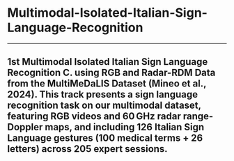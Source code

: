 # Multimodal-Isolated-Italian-Sign-Language-Recognition
---
1st Multimodal Isolated Italian Sign Language Recognition C. using RGB and Radar-RDM Data from the MultiMeDaLIS Dataset (Mineo et al., 2024). This track presents a sign language recognition task on our multimodal dataset, featuring RGB videos and 60 GHz radar range-Doppler maps, and including 126 Italian Sign Language gestures (100 medical terms + 26 letters) across 205 expert sessions.
---
